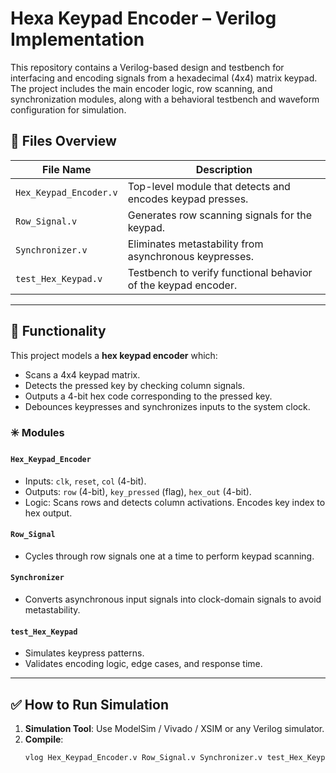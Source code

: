 # Hexa Keypad Encoder – Verilog Implementation

This repository contains a Verilog-based design and testbench for interfacing and encoding signals from a hexadecimal (4x4) matrix keypad. The project includes the main encoder logic, row scanning, and synchronization modules, along with a behavioral testbench and waveform configuration for simulation.

## 📁 Files Overview

| File Name                    | Description |
|-----------------------------|-------------|
| `Hex_Keypad_Encoder.v`      | Top-level module that detects and encodes keypad presses. |
| `Row_Signal.v`              | Generates row scanning signals for the keypad. |
| `Synchronizer.v`           | Eliminates metastability from asynchronous keypresses. |
| `test_Hex_Keypad.v`         | Testbench to verify functional behavior of the keypad encoder. |


---

## 📌 Functionality

This project models a **hex keypad encoder** which:
- Scans a 4x4 keypad matrix.
- Detects the pressed key by checking column signals.
- Outputs a 4-bit hex code corresponding to the pressed key.
- Debounces keypresses and synchronizes inputs to the system clock.

### ✳️ Modules

#### `Hex_Keypad_Encoder`
- Inputs: `clk`, `reset`, `col` (4-bit).
- Outputs: `row` (4-bit), `key_pressed` (flag), `hex_out` (4-bit).
- Logic: Scans rows and detects column activations. Encodes key index to hex output.

#### `Row_Signal`
- Cycles through row signals one at a time to perform keypad scanning.

#### `Synchronizer`
- Converts asynchronous input signals into clock-domain signals to avoid metastability.

#### `test_Hex_Keypad`
- Simulates keypress patterns.
- Validates encoding logic, edge cases, and response time.

---

## ✅ How to Run Simulation

1. **Simulation Tool**: Use ModelSim / Vivado / XSIM or any Verilog simulator.
2. **Compile**:
   ```bash
   vlog Hex_Keypad_Encoder.v Row_Signal.v Synchronizer.v test_Hex_Keypad.v
